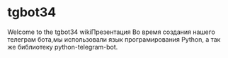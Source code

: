# tgbot34
Welcome to the tgbot34 wikiПрезентация Во время создания нашего телеграм бота,мы использовали язык програмирования Python, а так же библиотеку python-telegram-bot.
